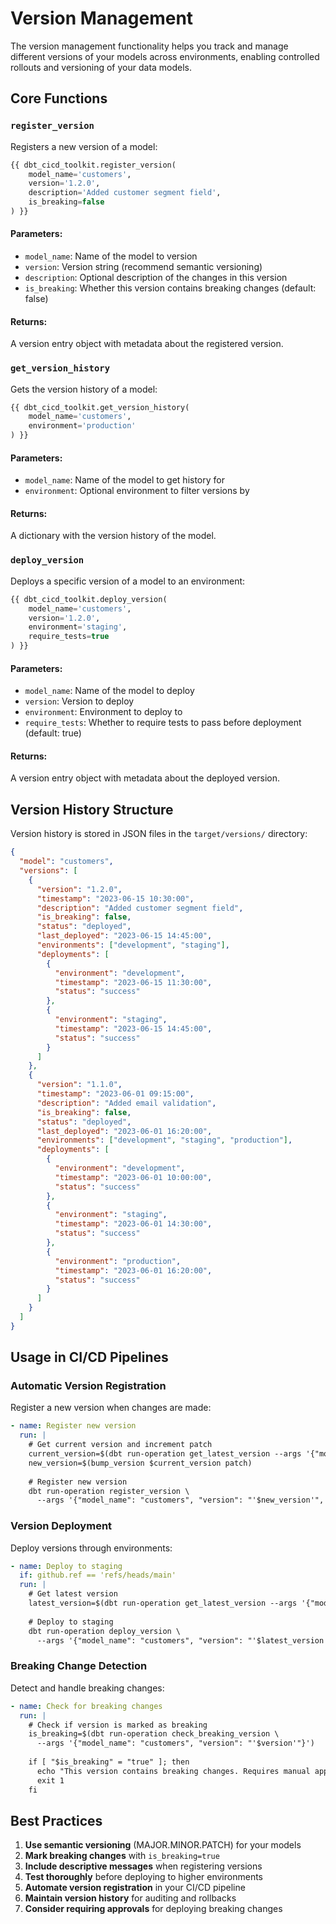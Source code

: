 # Version Management

The version management functionality helps you track and manage different versions of your models across environments, enabling controlled rollouts and versioning of your data models.

## Core Functions

### `register_version`

Registers a new version of a model:

```sql
{{ dbt_cicd_toolkit.register_version(
    model_name='customers',
    version='1.2.0',
    description='Added customer segment field',
    is_breaking=false
) }}
```

#### Parameters:

- `model_name`: Name of the model to version
- `version`: Version string (recommend semantic versioning)
- `description`: Optional description of the changes in this version
- `is_breaking`: Whether this version contains breaking changes (default: false)

#### Returns:

A version entry object with metadata about the registered version.

### `get_version_history`

Gets the version history of a model:

```sql
{{ dbt_cicd_toolkit.get_version_history(
    model_name='customers',
    environment='production'
) }}
```

#### Parameters:

- `model_name`: Name of the model to get history for
- `environment`: Optional environment to filter versions by

#### Returns:

A dictionary with the version history of the model.

### `deploy_version`

Deploys a specific version of a model to an environment:

```sql
{{ dbt_cicd_toolkit.deploy_version(
    model_name='customers',
    version='1.2.0',
    environment='staging',
    require_tests=true
) }}
```

#### Parameters:

- `model_name`: Name of the model to deploy
- `version`: Version to deploy
- `environment`: Environment to deploy to
- `require_tests`: Whether to require tests to pass before deployment (default: true)

#### Returns:

A version entry object with metadata about the deployed version.

## Version History Structure

Version history is stored in JSON files in the `target/versions/` directory:

```json
{
  "model": "customers",
  "versions": [
    {
      "version": "1.2.0",
      "timestamp": "2023-06-15 10:30:00",
      "description": "Added customer segment field",
      "is_breaking": false,
      "status": "deployed",
      "last_deployed": "2023-06-15 14:45:00",
      "environments": ["development", "staging"],
      "deployments": [
        {
          "environment": "development",
          "timestamp": "2023-06-15 11:30:00",
          "status": "success"
        },
        {
          "environment": "staging",
          "timestamp": "2023-06-15 14:45:00",
          "status": "success"
        }
      ]
    },
    {
      "version": "1.1.0",
      "timestamp": "2023-06-01 09:15:00",
      "description": "Added email validation",
      "is_breaking": false,
      "status": "deployed",
      "last_deployed": "2023-06-01 16:20:00",
      "environments": ["development", "staging", "production"],
      "deployments": [
        {
          "environment": "development",
          "timestamp": "2023-06-01 10:00:00",
          "status": "success"
        },
        {
          "environment": "staging",
          "timestamp": "2023-06-01 14:30:00",
          "status": "success"
        },
        {
          "environment": "production",
          "timestamp": "2023-06-01 16:20:00",
          "status": "success"
        }
      ]
    }
  ]
}
```

## Usage in CI/CD Pipelines

### Automatic Version Registration

Register a new version when changes are made:

```yaml
- name: Register new version
  run: |
    # Get current version and increment patch
    current_version=$(dbt run-operation get_latest_version --args '{"model_name": "customers"}')
    new_version=$(bump_version $current_version patch)
    
    # Register new version
    dbt run-operation register_version \
      --args '{"model_name": "customers", "version": "'$new_version'", "description": "Updated in CI"}'
```

### Version Deployment

Deploy versions through environments:

```yaml
- name: Deploy to staging
  if: github.ref == 'refs/heads/main'
  run: |
    # Get latest version
    latest_version=$(dbt run-operation get_latest_version --args '{"model_name": "customers"}')
    
    # Deploy to staging
    dbt run-operation deploy_version \
      --args '{"model_name": "customers", "version": "'$latest_version'", "environment": "staging"}'
```

### Breaking Change Detection

Detect and handle breaking changes:

```yaml
- name: Check for breaking changes
  run: |
    # Check if version is marked as breaking
    is_breaking=$(dbt run-operation check_breaking_version \
      --args '{"model_name": "customers", "version": "'$version'"}')
    
    if [ "$is_breaking" = "true" ]; then
      echo "This version contains breaking changes. Requires manual approval."
      exit 1
    fi
```

## Best Practices

1. **Use semantic versioning** (MAJOR.MINOR.PATCH) for your models
2. **Mark breaking changes** with `is_breaking=true`
3. **Include descriptive messages** when registering versions
4. **Test thoroughly** before deploying to higher environments
5. **Automate version registration** in your CI/CD pipeline
6. **Maintain version history** for auditing and rollbacks
7. **Consider requiring approvals** for deploying breaking changes 